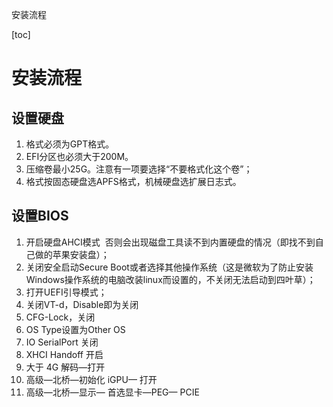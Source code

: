 安装流程

[toc]
# 安装流程
## 设置硬盘
   1. 格式必须为GPT格式。
   2. EFI分区也必须大于200M。
   3. 压缩卷最小25G。注意有一项要选择“不要格式化这个卷”；
   4. 格式按固态硬盘选APFS格式，机械硬盘选扩展日志式。
## 设置BIOS
   1. 开启硬盘AHCI模式  否则会出现磁盘工具读不到内置硬盘的情况（即找不到自己做的苹果安装盘）；
   2. 关闭安全启动Secure Boot或者选择其他操作系统（这是微软为了防止安装Windows操作系统的电脑改装linux而设置的，不关闭无法启动到四叶草）；
   3. 打开UEFI引导模式；
   4. 关闭VT-d，Disable即为关闭
   5. CFG-Lock，关闭
   6. OS Type设置为Other OS
   7. IO SerialPort 关闭
   8. XHCI Handoff 开启
   9. 大于 4G 解码—打开
   10. 高级—北桥—初始化 iGPU— 打开
   11. 高级—北桥—显示— 首选显卡—PEG— PCIE